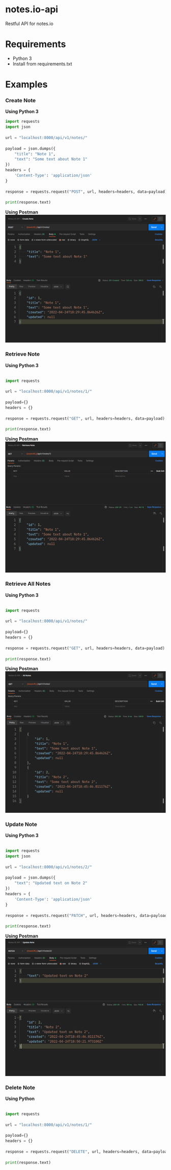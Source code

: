 # notes.io-api
Restful API for notes.io

# Requirements
* Python 3 
* Install from requirements.txt


# Examples
### Create Note
**Using Python 3**
```python
import requests
import json

url = "localhost:8000/api/v1/notes/"

payload = json.dumps({
    "title": "Note 1",
    "text": "Some text about Note 1"
})
headers = {
    'Content-Type': 'application/json'
}

response = requests.request("POST", url, headers=headers, data=payload)

print(response.text)

```

**Using Postman**
![screenshot](screenshots/create_note.png)

### Retrieve Note
**Using Python 3**
```python

import requests

url = "localhost:8000/api/v1/notes/1/"

payload={}
headers = {}

response = requests.request("GET", url, headers=headers, data=payload)

print(response.text)

```
**Using Postman**
![screenshot](screenshots/retrieve_note.png)

### Retrieve All Notes
**Using Python 3**
```python

import requests

url = "localhost:8000/api/v1/notes/"

payload={}
headers = {}

response = requests.request("GET", url, headers=headers, data=payload)

print(response.text)

```
**Using Postman**
![screenshot](screenshots/retrieve_all.png)

### Update Note
**Using Python 3**
```python

import requests
import json

url = "localhost:8000/api/v1/notes/2/"

payload = json.dumps({
    "text": "Updated text on Note 2"
})
headers = {
    'Content-Type': 'application/json'
}

response = requests.request("PATCH", url, headers=headers, data=payload)

print(response.text)

```
**Using Postman**
![screenshot](screenshots/update_note.png)

### Delete Note
**Using Python**
```python

import requests

url = "localhost:8000/api/v1/notes/1/"

payload={}
headers = {}

response = requests.request("DELETE", url, headers=headers, data=payload)

print(response.text)

```